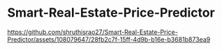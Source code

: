 # Smart-Real-Estate-Price-Predictor
https://github.com/shruthisrao27/Smart-Real-Estate-Price-Predictor/assets/108079647/28fb2c7f-15ff-4d9b-b16e-b3681b873ea9
